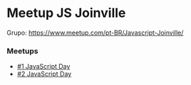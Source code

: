 # Meetup JS Joinville

Grupo: https://www.meetup.com/pt-BR/Javascript-Joinville/

### Meetups
- [#1 JavaScript Day](https://github.com/js-joinville/meetups/tree/master/%231%20JavaScript%20Day)
- [#2 JavaScript Day](https://github.com/js-joinville/meetups/tree/master/%232%20JavaScript%20Day)
